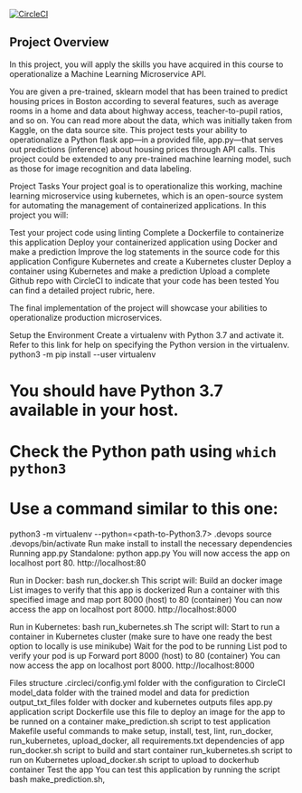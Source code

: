 [![CircleCI](https://dl.circleci.com/status-badge/img/gh/redietwogayehu/-Devops-Project4/tree/main.svg?style=svg)](https://dl.circleci.com/status-badge/redirect/gh/redietwogayehu/-Devops-Project4/tree/main)

## Project Overview

In this project, you will apply the skills you have acquired in this course to operationalize a Machine Learning Microservice API.

You are given a pre-trained, sklearn model that has been trained to predict housing prices in Boston according to several features, such as average rooms in a home and data about highway access, teacher-to-pupil ratios, and so on. You can read more about the data, which was initially taken from Kaggle, on the data source site. This project tests your ability to operationalize a Python flask app—in a provided file, app.py—that serves out predictions (inference) about housing prices through API calls. This project could be extended to any pre-trained machine learning model, such as those for image recognition and data labeling.

Project Tasks
Your project goal is to operationalize this working, machine learning microservice using kubernetes, which is an open-source system for automating the management of containerized applications. In this project you will:

Test your project code using linting
Complete a Dockerfile to containerize this application
Deploy your containerized application using Docker and make a prediction
Improve the log statements in the source code for this application
Configure Kubernetes and create a Kubernetes cluster
Deploy a container using Kubernetes and make a prediction
Upload a complete Github repo with CircleCI to indicate that your code has been tested
You can find a detailed project rubric, here.

The final implementation of the project will showcase your abilities to operationalize production microservices.

Setup the Environment
Create a virtualenv with Python 3.7 and activate it. Refer to this link for help on specifying the Python version in the virtualenv.
python3 -m pip install --user virtualenv
# You should have Python 3.7 available in your host. 
# Check the Python path using `which python3`
# Use a command similar to this one:
python3 -m virtualenv --python=<path-to-Python3.7> .devops
source .devops/bin/activate
Run make install to install the necessary dependencies
Running app.py
Standalone: python app.py
You will now access the app on localhost port 80. http://localhost:80

Run in Docker: bash run_docker.sh This script will:
Build an docker image
List images to verify that this app is dockerized
Run a container with this specified image and map port 8000 (host) to 80 (container)
You can now access the app on localhost port 8000. http://localhost:8000

Run in Kubernetes: bash run_kubernetes.sh The script will:
Start to run a container in Kubernetes cluster (make sure to have one ready the best option to locally is use minikube)
Wait for the pod to be running
List pod to verify your pod is up
Forward port 8000 (host) to 80 (container)
You can now access the app on localhost port 8000. http://localhost:8000

Files structure
.circleci/config.yml folder with the configuration to CircleCI
model_data folder with the trained model and data for prediction
output_txt_files folder with docker and kubernetes outputs files
app.py application script
Dockerfile use this file to deploy an image for the app to be runned on a container
make_prediction.sh script to test application
Makefile useful commands to make setup, install, test, lint, run_docker, run_kubernetes, upload_docker, all
requirements.txt dependencies of app
run_docker.sh script to build and start container
run_kubernetes.sh script to run on Kubernetes
upload_docker.sh script to upload to dockerhub container
Test the app
You can test this application by running the script bash make_prediction.sh,
